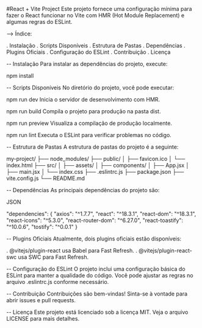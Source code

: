 #React + Vite Project
Este projeto fornece uma configuração mínima para fazer o React funcionar no Vite com HMR (Hot Module Replacement) e algumas regras do ESLint.

 --> Índice:
 
. Instalação
. Scripts Disponíveis
. Estrutura de Pastas
. Dependências
. Plugins Oficiais
. Configuração do ESLint
. Contribuição
. Licença

-- Instalação
Para instalar as dependências do projeto, execute:

npm install

-- Scripts Disponíveis
No diretório do projeto, você pode executar:

npm run dev
Inicia o servidor de desenvolvimento com HMR.

npm run build
Compila o projeto para produção na pasta dist.

npm run preview
Visualiza a compilação de produção localmente.

npm run lint
Executa o ESLint para verificar problemas no código.

-- Estrutura de Pastas
A estrutura de pastas do projeto é a seguinte:

my-project/
├── node_modules/
├── public/
│   ├── favicon.ico
│   └── index.html
├── src/
│   ├── assets/
│   ├── components/
│   ├── App.jsx
│   ├── main.jsx
│   └── index.css
├── .eslintrc.js
├── package.json
├── vite.config.js
└── README.md

-- Dependências
As principais dependências do projeto são:

JSON

"dependencies": {
  "axios": "^1.7.7",
  "react": "^18.3.1",
  "react-dom": "^18.3.1",
  "react-icons": "^5.3.0",
  "react-router-dom": "^6.27.0",
  "react-toastify": "^10.0.6",
  "tostify": "^0.0.1"
}

-- Plugins Oficiais
Atualmente, dois plugins oficiais estão disponíveis:

. @vitejs/plugin-react usa Babel para Fast Refresh.
. @vitejs/plugin-react-swc usa SWC para Fast Refresh.

-- Configuração do ESLint
O projeto inclui uma configuração básica do ESLint para manter a qualidade do código. Você pode ajustar as regras no arquivo .eslintrc.js conforme necessário.

-- Contribuição
Contribuições são bem-vindas! Sinta-se à vontade para abrir issues e pull requests.

-- Licença
Este projeto está licenciado sob a licença MIT. Veja o arquivo LICENSE para mais detalhes.
